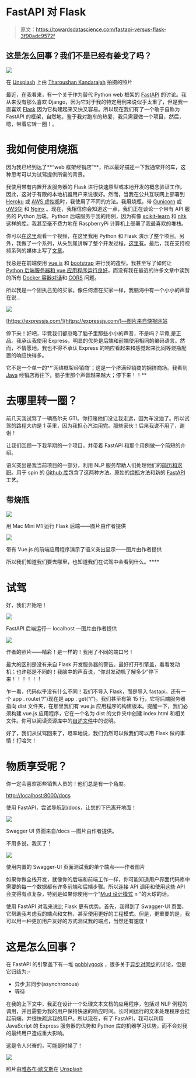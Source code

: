 # FastAPI 对 Flask

> 原文：<https://towardsdatascience.com/fastapi-versus-flask-3f90adc9572f>

## 这是怎么回事？我们不是已经有姜戈了吗？

![](img/597db977d5e754dbcba0b2457541e1a5.png)

在 [Unsplash](https://unsplash.com?utm_source=medium&utm_medium=referral) 上由 [Tharoushan Kandarajah](https://unsplash.com/@tharoushan?utm_source=medium&utm_medium=referral) 拍摄的照片

最近，在我看来，有一个关于作为替代 Python web 框架的 [FastAPI](https://fastapi.tiangolo.com/) 的讨论。我从来没有那么喜欢 Django，因为它对于我的特定用例来说似乎太重了，但是我一直喜欢 [Flask](https://flask.palletsprojects.com/en/2.0.x/) 因为它构建起来又快又容易。所以现在我们有了一个敢于自称为 FastAPI 的框架，自然地，鉴于我对跑车的热爱，我只需要做一个项目，然后，嗯，带着它转一圈！。

# 我如何使用烧瓶

因为我已经到达了**“web 框架经销店”**，所以最好描述一下我通常开的车，这种思考可以为试驾提供所需的背景。

我使用带有内置开发服务器的 Flask 进行快速原型或本地开发的概念验证工作。因此，这对于有限的本地机器用户来说很好。然而，当我在公共互联网上部署到 [Heroku](https://www.heroku.com/) 或 [AWS 虚拟机](https://aws.amazon.com/getting-started/hands-on/launch-windows-vm/)时，我使用了不同的方法。我用烧瓶，带 [Gunicorn](https://medium.com/django-deployment/which-wsgi-server-should-i-use-a70548da6a83) 或 [uWSGI](https://uwsgi-docs.readthedocs.io/en/latest/) 和 [Nginx](https://www.nginx.com/) 。现在，我相信你会知道这一点，我们正在谈论一个带有 API 服务的 Python 后端。Python 后端服务于我的用例，因为有像 [scikit-learn](https://scikit-learn.org/stable/) 和 [nltk](https://www.nltk.org/) 这样的库。我甚至毫不费力地在 RaspberryPi 计算机上部署了我最喜欢的堆栈。

你可以[在这里](https://youtu.be/xZXdYkbPi7Y)观看一个视频，在这里我用 Python 和 Flask 演示了整个项目。另外，我做了一个系列，从头到尾讲解了整个开发过程，[这里有](https://youtube.com/playlist?list=PL_7kiTrbF7bggIoU3ESx_5CAdZrA7Nr_V)。最后，我在支持视频系列的媒体上写了[文章](https://towardsdatascience.com/tagged/dofromscratch)。

我总是在前端使用 [vue.js](https://vuejs.org/) 和 [bootstrap](https://bootstrap-vue.org/) 进行我的造型。我甚至写了如何让 [Python 后端服务器和 vue 应用程序运行良好](https://medium.com/towards-data-science/using-a-python-back-end-b9e4f9ac5d)，而没有我在最近的许多文章中读到的所有 [Docker 容器对话](https://testdriven.io/blog/developing-a-single-page-app-with-fastapi-and-vuejs/)和 [CORS](https://developer.mozilla.org/en-US/docs/Web/HTTP/CORS) 问题。

所以我是一个固执己见的买家。像任何潜在买家一样，我脑海中有一个小小的声音在说…

![](img/da5841095c99160871635143a3dec2ac.png)

[https://expressjs.com/](https://expressjs.com/)—图片来自快报网站

停下来！好吧，毕竟我们都忽略了脑子里那些小小的声音，不是吗？毕竟,是正品。我承认我使用 Express，明显的优势是后端和前端使用相同的编码语言。然而，不情愿地，我也不得不承认 Express 的响应看起来和感觉起来比同等烧瓶配置的响应快得多。

它不是一个单一的**‘网络框架经销商’；这是一个挤满经销商的拥挤商场。我看到 [Java](https://ssaurel.medium.com/create-a-simple-http-web-server-in-java-3fc12b29d5fd) 经销店再往下，脑子里那个声音越来越大；停下来！！**

# 去哪里转一圈？

前几天我试驾了一辆高尔夫 GTI。你打赌他们没让我走远，因为车没油了。所以试驾的路程大约是 1 英里，因为我担心汽油用完。那些家伙！后来我说不用了，谢谢！

让我们回顾一下我早期的一个项目，并带着 FastAPI 和那个用例做一个简短的介绍。

[](/semantic-highlighting-d2fba3da2822)  

语义突出是我当前项目的一部分，利用 NLP 服务帮助人们处理他们的[简历和求职](https://medium.com/p/90e6aed661a3)。用于 spin 的 [Github 库](https://github.com/CognitiveDave/semantic)包含了这两种方法。原始的[烧瓶](https://github.com/CognitiveDave/semantic/blob/master/backend.py)方法和新的 [FastAPI](https://github.com/CognitiveDave/semantic/blob/master/main.py) 工艺。

## **带烧瓶**

![](img/ded65f34b201c387a0a36e3ee4629254.png)

用 Mac Mini M1 运行 Flask 后端——图片由作者提供

![](img/83cbde9189651ad5d80fc3082f3d4d6d.png)

带有 Vue.js 的前端应用程序演示了语义突出显示——图片由作者提供

所以我们知道我们要去哪里，也知道我们在试驾中会看到什么。****

# 试驾

好，我们开始吧！

![](img/726f6c4e964f059ce2aef1c446023383.png)

FastAPI 后端运行— localhost —图片由作者提供

![](img/eb7cad5b35b3ff4934cc5c22995af9db.png)

作者的照片——精彩！是一样的！我用了不同的端口号！

最大的区别是没有来自 Flask 开发服务器的警告。最好打开引擎盖，看看发动机；也许那是不同的！我脑中的声音说，“你对发动机了解多少”停下来！！！！！！

乍一看，代码似乎没有什么不同！我们不导入 Flask，而是导入 fastapi。还有一个 app . route(“/”)现在是 app . get(“/”)。我们甚至有第 15 行，它将后端服务器指向 dist 文件夹，在那里我们有 vue.js 应用程序的构建版本。提醒一下，我们必须构建 vue.js 应用程序，它在一个名为 dist 的文件夹中创建 index.html 和相关文件。你可以阅读资源库中的[自述文件](https://github.com/CognitiveDave/semantic)中的说明。

好了，我们从试驾回来了，坦率地说，我们仍然可以做我们可以用 Flask 做的事情！打哈欠！

# 物质享受呢？

你一定会喜欢那些销售人员的！他们总是有一个角度。

[http://localhost:8000/docs](http://localhost:8000/docs)

使用 FastAPI，尝试导航到/docs，让您的下巴离开地面！

![](img/e9825043d4a8d2eabe52ab48bb824aee.png)

Swagger UI 界面来自/docs —图片由作者提供。

不用多说，我买了！

![](img/4bccc03a5a52dd0460dc1980f4cd5ff7.png)

使用内置的 Swagger-UI 页面测试我的单个端点——作者图片

如果你做全栈开发，就像你的后端和前端工作一样，你可能知道用户界面代码库中需要的每一个数据都有许多前端和后端步骤。所以连接 API 调用和使用这些 API 会变得有点复杂，特别是如果你使用一个"[Mud 设计模式](https://medium.com/pragmatic-programmers/big-ball-of-mud-pattern-d64c713a1cf0) n "的大球的话。

使用 FastAPI 对我来说比 Flask 更有优势。首先，我得到了 Swagger-UI 页面，它帮助我考虑我的端点和文档，甚至使用更好的工程模式。但是，更重要的是，我可以用一种更加用户友好的方式测试我的端点，当然还有速度！

# 这是怎么回事？

在 FastAPI 的引擎盖下有一堆 [gobblygook](https://www.urbandictionary.com/define.php?term=Gooblygook) ，很多关于[异步对同步](https://developer.mozilla.org/en-US/docs/Web/API/XMLHttpRequest/Synchronous_and_Asynchronous_Requests)的讨论，但是它归结为:-

*   异步ˌ非同步(asynchronous)
*   等待

[](https://medium.com/technofunnel/javascript-async-await-c83b15950a71)  [](https://ai.plainenglish.io/django-async-vs-fastapi-vs-wsgi-django-choice-of-ml-dl-inference-servers-answering-some-burning-e6a354bf272a)  

在我的上下文中，我正在设计一个处理文本文档的应用程序，包括对 NLP 例程的调用，并且需要为我的用户保持快速的响应时间。长时间运行的文本处理程序会挂起前端，并很快疏远我的用户。所以现在，有了 FastAPI，我可以利用 JavaScript 的 Express 服务器的优势和 Python 库的机器学习优势，而不会对我的最终用户造成重大影响。

这是令人兴奋的，可能是时候了！

![](img/b7ad9635d271b67752edd605772d18ad.png)

照片由[雅各布·欧文斯](https://unsplash.com/@jakobowens1?utm_source=medium&utm_medium=referral)在 [Unsplash](https://unsplash.com?utm_source=medium&utm_medium=referral)

[](https://cognitivedave.medium.com/membership) 